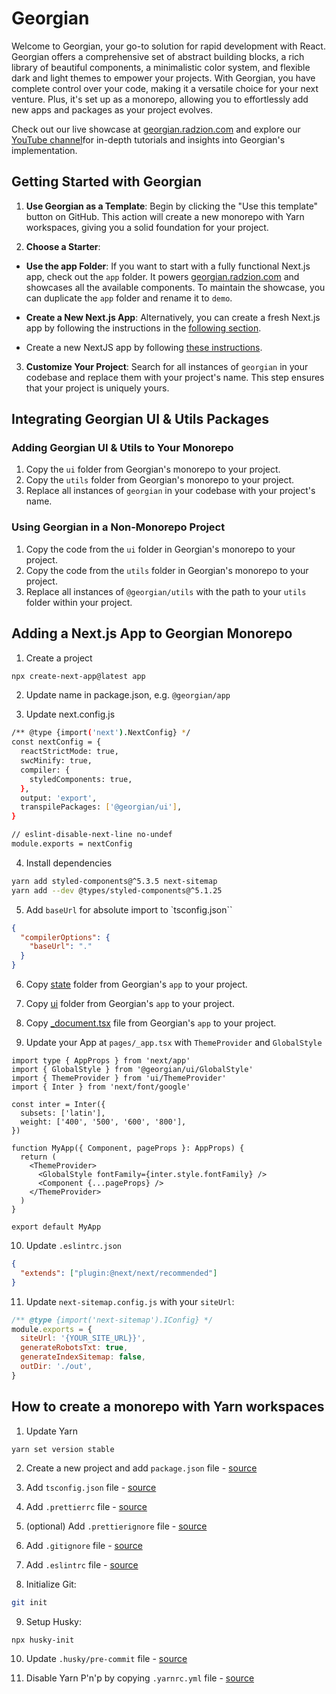 # Georgian

Welcome to Georgian, your go-to solution for rapid development with React. Georgian offers a comprehensive set of abstract building blocks, a rich library of beautiful components, a minimalistic color system, and flexible dark and light themes to empower your projects. With Georgian, you have complete control over your code, making it a versatile choice for your next venture. Plus, it's set up as a monorepo, allowing you to effortlessly add new apps and packages as your project evolves.

Check out our live showcase at [georgian.radzion.com](https://georgian.radzion.com) and explore our [YouTube channel](https://www.youtube.com/@radzion)for in-depth tutorials and insights into Georgian's implementation.

## Getting Started with Georgian

1. **Use Georgian as a Template**: Begin by clicking the "Use this template" button on GitHub. This action will create a new monorepo with Yarn workspaces, giving you a solid foundation for your project.

2. **Choose a Starter**:

- **Use the app Folder**: If you want to start with a fully functional Next.js app, check out the `app` folder. It powers [georgian.radzion.com](https://georgian.radzion.com) and showcases all the available components. To maintain the showcase, you can duplicate the `app` folder and rename it to `demo`.

- **Create a New Next.js App**: Alternatively, you can create a fresh Next.js app by following the instructions in the [following section](<(#how-to-add-a-nextjs-app-in-georgian-monorepo).>).

- Create a new NextJS app by following [these instructions](#adding-a-next.js-app-to-georgian-monorepo).

3. **Customize Your Project**: Search for all instances of `georgian` in your codebase and replace them with your project's name. This step ensures that your project is uniquely yours.

## Integrating Georgian UI & Utils Packages

### Adding Georgian UI & Utils to Your Monorepo

1. Copy the `ui` folder from Georgian's monorepo to your project.
2. Copy the `utils` folder from Georgian's monorepo to your project.
3. Replace all instances of `georgian` in your codebase with your project's name.

### Using Georgian in a Non-Monorepo Project

1. Copy the code from the `ui` folder in Georgian's monorepo to your project.
2. Copy the code from the `utils` folder in Georgian's monorepo to your project.
3. Replace all instances of `@georgian/utils` with the path to your `utils` folder within your project.

## Adding a Next.js App to Georgian Monorepo

1. Create a project

```sh
npx create-next-app@latest app
```

2. Update name in package.json, e.g. `@georgian/app`

3. Update next.config.js

```sh
/** @type {import('next').NextConfig} */
const nextConfig = {
  reactStrictMode: true,
  swcMinify: true,
  compiler: {
    styledComponents: true,
  },
  output: 'export',
  transpilePackages: ['@georgian/ui'],
}

// eslint-disable-next-line no-undef
module.exports = nextConfig
```

4. Install dependencies

```sh
yarn add styled-components@^5.3.5 next-sitemap
yarn add --dev @types/styled-components@^5.1.25
```

5. Add `baseUrl` for absolute import to `tsconfig.json``

```json
{
  "compilerOptions": {
    "baseUrl": "."
  }
}
```

6. Copy [state](https://github.com/radzionc/georgian/tree/main/app/state) folder from Georgian's `app` to your project.

7. Copy [ui](https://github.com/radzionc/georgian/tree/main/app/ui) folder from Georgian's `app` to your project.

8. Copy [\_document.tsx](https://github.com/radzionc/georgian/tree/main/app/_document.tsx) file from Georgian's `app` to your project.

9. Update your App at `pages/_app.tsx` with `ThemeProvider` and `GlobalStyle`

```tsx
import type { AppProps } from 'next/app'
import { GlobalStyle } from '@georgian/ui/GlobalStyle'
import { ThemeProvider } from 'ui/ThemeProvider'
import { Inter } from 'next/font/google'

const inter = Inter({
  subsets: ['latin'],
  weight: ['400', '500', '600', '800'],
})

function MyApp({ Component, pageProps }: AppProps) {
  return (
    <ThemeProvider>
      <GlobalStyle fontFamily={inter.style.fontFamily} />
      <Component {...pageProps} />
    </ThemeProvider>
  )
}

export default MyApp
```

10. Update `.eslintrc.json`

```json
{
  "extends": ["plugin:@next/next/recommended"]
}
```

11. Update `next-sitemap.config.js` with your `siteUrl`:

```js
/** @type {import('next-sitemap').IConfig} */
module.exports = {
  siteUrl: '{YOUR_SITE_URL}}',
  generateRobotsTxt: true,
  generateIndexSitemap: false,
  outDir: './out',
}
```

## How to create a monorepo with Yarn workspaces

1. Update Yarn

```sh
yarn set version stable
```

2. Create a new project and add `package.json` file - [source](./package.json)

3. Add `tsconfig.json` file - [source](./tsconfig.json)

4. Add `.prettierrc` file - [source](./.prettierrc)

5. (optional) Add `.prettierignore` file - [source](./.prettierignore)

6. Add `.gitignore` file - [source](./.gitignore)

7. Add `.eslintrc` file - [source](./.eslintrc)

8. Initialize Git:

```sh
git init
```

9. Setup Husky:

```
npx husky-init
```

10. Update `.husky/pre-commit` file - [source](./.husky/pre-commit)

11. Disable Yarn P'n'p by copying `.yarnrc.yml` file - [source](./.yarnrc.yml)
